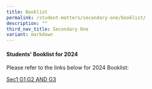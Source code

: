 ```yaml
---
title: Booklist
permalink: /student-matters/secondary-one/booklist/
description: ""
third_nav_title: Secondary One
variant: markdown
---
```

<h4><strong>Students' Booklist for 2024</strong></h4>
<p>Please refer to the links below for 2024 Booklist:</p>

[Sec1 G1,G2 AND G3](/files/Booklist2023/s1%20g1%20g2%20g3.pdf)